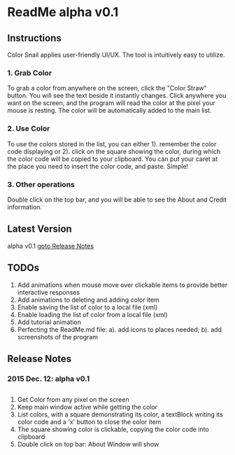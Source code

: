 ReadMe alpha v0.1
===

## Instructions

Color Snail applies user-friendly UI/UX. The tool is intuitively easy to utilize.

### 1. Grab Color

To grab a color from anywhere on the screen, click the "Color Straw" button. You will see the text beside it instantly changes. Click anywhere you want on the screen, and the program will read the color at the pixel your mouse is resting. The color will be automatically added to the main list.

### 2. Use Color

To use the colors stored in the list, you can either 1). remember the color code displaying or 2). click on the square showing the color, during which the color code will be copied to your clipboard. You can put your caret at the place you need to insert the color code, and paste. Simple!

### 3. Other operations

Double click on the top bar, and you will be able to see the About and Credit information.

## Latest Version

alpha v0.1 [goto Release Notes](#alpha0.1)

## TODOs

1. Add animations when mouse move over clickable items to provide better interactive responses
2. Add animations to deleting and adding color item
3. Enable saving the list of color to a local file (xml)
4. Enable loading the list of color from a local file (xml)
5. Add tutorial animation
6. Perfecting the ReadMe.md file: a). add icons to places needed; b). add screenshots of the program

## Release Notes

### 2015 Dec. 12: alpha v0.1 
<a name="alpha0.1"></a>
---

1. Get Color from any pixel on the screen
2. Keep main window active while getting the color
3. List colors, with a square demonstrating its color, a textBlock writing its color code and a 'x' button to close the color item
4. The square showing color is clickable, copying the color code into clipboard
5. Double click on top bar: About Window will show

